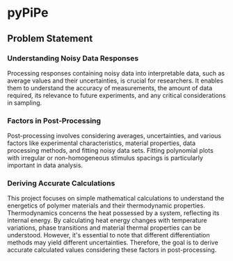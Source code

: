 pyPiPe
==========

## Problem Statement

### Understanding Noisy Data Responses
Processing responses containing noisy data into interpretable data, such as average values and their uncertainties, is crucial for researchers. It enables them to understand the accuracy of measurements, the amount of data required, its relevance to future experiments, and any critical considerations in sampling.

### Factors in Post-Processing
Post-processing involves considering averages, uncertainties, and various factors like experimental characteristics, material properties, data processing methods, and fitting noisy data sets. Fitting polynomial plots with irregular or non-homogeneous stimulus spacings is particularly important in data analysis.

### Deriving Accurate Calculations
This project focuses on simple mathematical calculations to understand the energetics of polymer materials and their thermodynamic properties. Thermodynamics concerns the heat possessed by a system, reflecting its internal energy. By calculating heat energy changes with temperature variations, phase transitions and material thermal properties can be understood. However, it's essential to note that different differentiation methods may yield different uncertainties. Therefore, the goal is to derive accurate calculated values considering these factors in post-processing.
